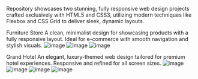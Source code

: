 Repository showcases two stunning, fully responsive web design projects crafted exclusively with HTML5 and CSS3, utilizing modern techniques like Flexbox and CSS Grid to deliver sleek, dynamic layouts.

Furniture Store
A clean, minimalist design for showcasing products with a fully responsive layout. Ideal for e-commerce with smooth navigation and stylish visuals.
![image](https://github.com/user-attachments/assets/b63da0be-e5c4-45b9-a433-c7e7fcaf9d03)
![image](https://github.com/user-attachments/assets/234ab600-0524-462a-b97b-1df02e880e2a)
![image](https://github.com/user-attachments/assets/ccf5ea1d-8df0-4c92-ad86-ebf05f35c47a)

Grand Hotel
An elegant, luxury-themed web design tailored for premium hotel experiences. Responsive and refined for all screen sizes.
![image](https://github.com/user-attachments/assets/7aad3114-854c-4551-b296-45bde176b4c1)
![image](https://github.com/user-attachments/assets/2a25a7b1-3896-4899-9de5-26646046879f)
![image](https://github.com/user-attachments/assets/092fa0ef-afad-4108-8f8f-5e4afe6a0b7c)
![image](https://github.com/user-attachments/assets/b87b5c3c-416c-468c-8c10-4236a78aeed1)

